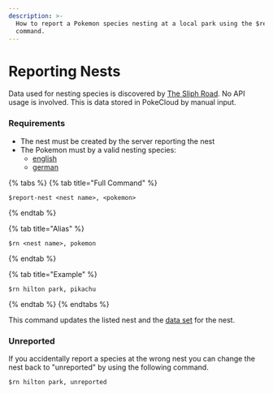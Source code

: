 ```yaml
---
description: >-
  How to report a Pokemon species nesting at a local park using the $report-nest
  command.
---
```


# Reporting Nests

Data used for nesting species is discovered by [The Sliph Road](https://thesilphroad.com/). No API usage is involved. This is data stored in PokeCloud by manual input.

### Requirements

* The nest must be created by the server reporting the nest
* The Pokemon must by a valid nesting species:
  * [english](../../data-sets/pokemon/en.md)
  * [german](../../data-sets/pokemon/de.md) 

{% tabs %}
{% tab title="Full Command" %}
```text
$report-nest <nest name>, <pokemon>
```
{% endtab %}

{% tab title="Alias" %}
```text
$rn <nest name>, pokemon
```
{% endtab %}

{% tab title="Example" %}
```text
$rn hilton park, pikachu
```
{% endtab %}
{% endtabs %}

This command updates the listed nest and the [data set](../../data-sets/defaultnest.js.md) for the nest.

### Unreported

If you accidentally report a species at the wrong nest you can change the nest back to "unreported"  by using the following command.

```text
$rn hilton park, unreported
```

